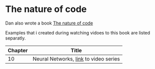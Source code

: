 # The nature of code

Dan also wrote a book [The nature of code](https://natureofcode.com/)

Examples that i created during watching vidoes to this book are listed separatly.

| Chapter | Title |
| --- | --- | 
| 10 | Neural Networks, [link](https://www.youtube.com/playlist?list=PLRqwX-V7Uu6aCibgK1PTWWu9by6XFdCfh) to video series
